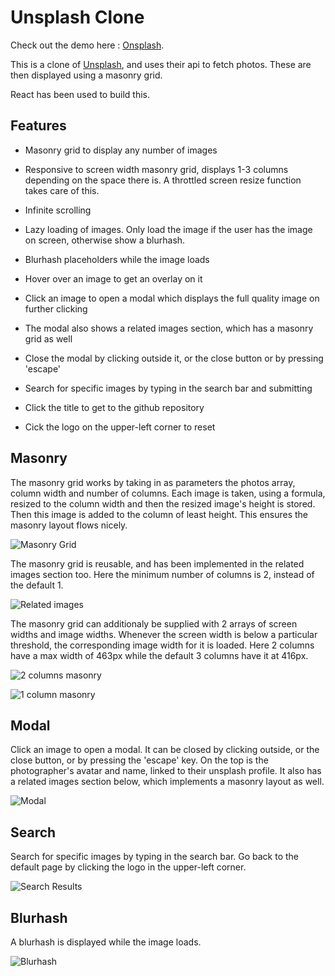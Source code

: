 # Unsplash Clone

Check out the demo here : [Onsplash](https://onsplash-unsplash-clone.netlify.app/).

This is a clone of [Unsplash](https://unsplash.com/), and uses their api to fetch photos. These are then displayed using a masonry grid.

React has been used to build this.

## Features

* Masonry grid to display any number of images
* Responsive to screen width masonry grid, displays 1-3 columns depending on the space there is. A throttled screen resize function takes care of this.
* Infinite scrolling
* Lazy loading of images. Only load the image if the user has the image on screen, otherwise show a blurhash.
* Blurhash placeholders while the image loads
* Hover over an image to get an overlay on it

* Click an image to open a modal which displays the full quality image on further clicking
* The modal also shows a related images section, which has a masonry grid as well
* Close the modal by clicking outside it, or the close button or by pressing 'escape'

* Search for specific images by typing in the search bar and submitting
* Click the title to get to the github repository
* Cick the logo on the upper-left corner to reset

## Masonry

The masonry grid works by taking in as parameters the photos array, column width and number of columns.
Each image is taken, using a formula, resized to the column width and then the resized image's height is stored.
Then this image is added to the column of least height. This ensures the masonry layout flows nicely.

![Masonry Grid](https://i.imgur.com/QYmRASE.png)

The masonry grid is reusable, and has been implemented in the related images section too. Here the minimum number of columns is 2, instead of the default 1.

![Related images](https://i.imgur.com/0x23eR9.png)

The masonry grid can additionaly be supplied with 2 arrays of screen widths and image widths. Whenever the screen width is below a particular threshold, the corresponding image width for it is loaded. Here 2 columns have a max width of 463px while the default 3 columns have it at 416px.

![2 columns masonry](https://i.imgur.com/mEolTky.png)

![1 column masonry](https://i.imgur.com/yd3Wqyl.png)

## Modal

Click an image to open a modal. It can be closed by clicking outside, or the close button, or by pressing the 'escape' key.
On the top is the photographer's avatar and name, linked to their unsplash profile. It also has a related images section below, which implements a masonry layout as well.

![Modal](https://i.imgur.com/lT1sess.png)

## Search

Search for specific images by typing in the search bar. Go back to the default page by clicking the logo in the upper-left corner.

![Search Results](https://i.imgur.com/tC6uEOs.png)

## Blurhash

A blurhash is displayed while the image loads.

![Blurhash](https://i.imgur.com/NutJa5e.png)
